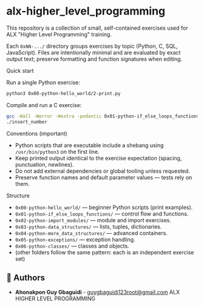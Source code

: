 # alx-higher_level_programming

This repository is a collection of small, self-contained exercises used for ALX "Higher Level Programming" training.

Each `0xNN-.../` directory groups exercises by topic (Python, C, SQL, JavaScript). Files are intentionally minimal and are evaluated by exact output text; preserve formatting and function signatures when editing.

Quick start

Run a single Python exercise:

```bash
python3 0x00-python-hello_world/2-print.py
```

Compile and run a C exercise:

```bash
gcc -Wall -Werror -Wextra -pedantic 0x01-python-if_else_loops_functions/13-insert_number.c -o insert_number
./insert_number
```

Conventions (important)

- Python scripts that are executable include a shebang using `/usr/bin/python3` on the first line.
- Keep printed output identical to the exercise expectation (spacing, punctuation, newlines).
- Do not add external dependencies or global tooling unless requested.
- Preserve function names and default parameter values — tests rely on them.

Structure

- `0x00-python-hello_world/` — beginner Python scripts (print examples).
- `0x01-python-if_else_loops_functions/` — control flow and functions.
- `0x02-python-import_modules/` — module and import exercises.
- `0x03-python-data_structures/` — lists, tuples, dictionaries.
- `0x04-python-more_data_structures/` — advanced containers.
- `0x05-python-exceptions/` — exception handling.
- `0x06-python-classes/` — classes and objects.
- (other folders follow the same pattern: each is an independent exercise set)


## 👥 Authors

- **Ahonakpon Guy Gbaguidi** - [guygbaguidi123root@gmail.com](mailto:guygbaguidi123root@gmail.com)
ALX HIGHER LEVEL PROGRAMMING
